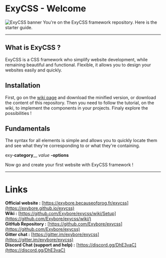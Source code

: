 # ExyCSS - Welcome
![ExyCSS banner](https://exybore.github.io/img/exycss_banner.png)
You're on the ExyCSS framework repository. Here is the starter guide.

----------
## What is ExyCSS ?
ExyCSS is a CSS framework who simplify website development, while remaining beautiful and functional.
Flexible, it allows you to design your websites easily and quickly.
## Installation
First, go on the [wiki page](https://github.com/Exybore/exycss/wiki/Setup) and download the minified version, or download the content of this repository. Then you need to follow the tutorial, on the wiki, to implement the components in your projects. Finaly explore the possibilities !
## Fundamentals
The syntax for all elements is simple and allows you to quickly locate them and see what they're corresponding to or what they're containing.  


exy-**category**\_\_ *value* **-options**  


Now go and create your first website with ExyCSS framework !  

----------
# Links  
**Official website :** [https://exybore.becauseofprog.fr/exycss](https://exybore.github.io/exycss)  
**Wiki :** [https://github.com/Exybore/exycss/wiki/Setup](https://github.com/Exybore/exycss/wiki/)  
**GitHub Repository :** [https://github.com/Exybore/exycss](https://github.com/Exybore/exycss)  
**Gitter chat :** [https://gitter.im/exybore/exycss](https://gitter.im/exybore/exycss)  
**Discord Chat (support and help) :** [https://discord.gg/DhE3vaC](https://discord.gg/DhE3vaC)  
